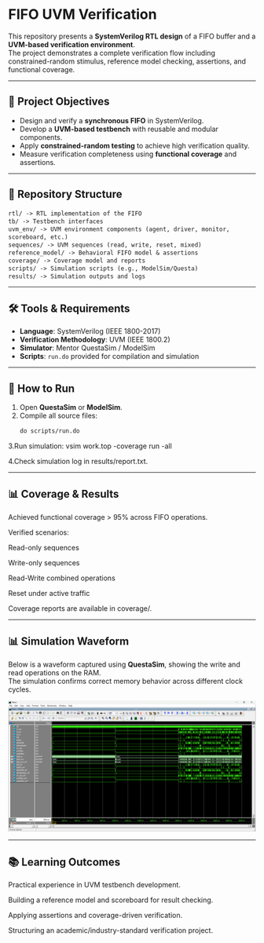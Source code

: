 # FIFO UVM Verification

This repository presents a **SystemVerilog RTL design** of a FIFO buffer and a **UVM-based verification environment**.  
The project demonstrates a complete verification flow including constrained-random stimulus, reference model checking, assertions, and functional coverage.

---

## 📌 Project Objectives
- Design and verify a **synchronous FIFO** in SystemVerilog.
- Develop a **UVM-based testbench** with reusable and modular components.
- Apply **constrained-random testing** to achieve high verification quality.
- Measure verification completeness using **functional coverage** and assertions.

---

## 📂 Repository Structure
```
rtl/ -> RTL implementation of the FIFO
tb/ -> Testbench interfaces
uvm_env/ -> UVM environment components (agent, driver, monitor, scoreboard, etc.)
sequences/ -> UVM sequences (read, write, reset, mixed)
reference_model/ -> Behavioral FIFO model & assertions
coverage/ -> Coverage model and reports
scripts/ -> Simulation scripts (e.g., ModelSim/Questa)
results/ -> Simulation outputs and logs
```

---

## 🛠️ Tools & Requirements
- **Language**: SystemVerilog (IEEE 1800-2017)
- **Verification Methodology**: UVM (IEEE 1800.2)
- **Simulator**: Mentor QuestaSim / ModelSim  
- **Scripts**: `run.do` provided for compilation and simulation

---

## 🚀 How to Run
1. Open **QuestaSim** or **ModelSim**.
2. Compile all source files:
   ```tcl
   do scripts/run.do
   ```
3.Run simulation:
vsim work.top -coverage
run -all

4.Check simulation log in results/report.txt.


---


## 📊 Coverage & Results

Achieved functional coverage > 95% across FIFO operations.

Verified scenarios:

Read-only sequences

Write-only sequences

Read-Write combined operations

Reset under active traffic

Coverage reports are available in coverage/.

---

## 📊 Simulation Waveform

Below is a waveform captured using **QuestaSim**, showing the write and read operations on the RAM.  
The simulation confirms correct memory behavior across different clock cycles.

![Simulation Waveform](doc/Wave.png)

---

## 📚 Learning Outcomes

Practical experience in UVM testbench development.

Building a reference model and scoreboard for result checking.

Applying assertions and coverage-driven verification.

Structuring an academic/industry-standard verification project.
